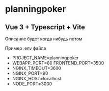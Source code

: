 # planningpoker

## Vue 3 + Typescript + Vite

Описание будет когда нибудь потом



Пример .env файла 
- PROJECT_NAME=planningpoker
- WEBAPP_PORT=80 FRONTEND_PORT=3500
- NGINX_TIMEOUT=3600
- NGINX_PORT=90
- NGINX_HOST=localhost
- NODE_PORT=3000
